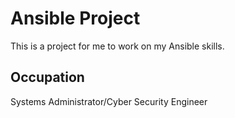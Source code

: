 # Ansible Project

This is a project for me to work on my Ansible skills.

## Occupation

Systems Administrator/Cyber Security Engineer
